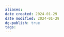 ```yaml
---
aliases: 
date created: 2024-01-29
date modified: 2024-01-29
dg-publish: true
tags: 
---
```

